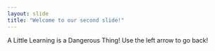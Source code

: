 ```yaml
---
layout: slide
title: "Welcome to our second slide!"
---
```

A Little Learning is a Dangerous Thing!
Use the left arrow to go back!
